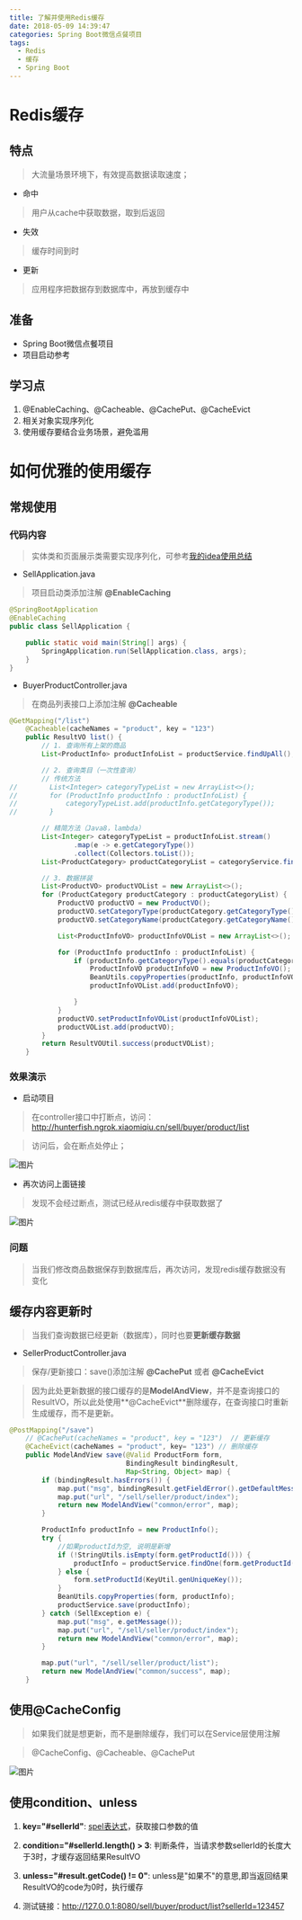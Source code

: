 ```yaml
---
title: 了解并使用Redis缓存
date: 2018-05-09 14:39:47
categories: Spring Boot微信点餐项目
tags:
  - Redis
  - 缓存
  - Spring Boot
---
```


# Redis缓存  

## 特点  

> 大流量场景环境下，有效提高数据读取速度；  

* 命中  
> 用户从cache中获取数据，取到后返回  
* 失效  
> 缓存时间到时  
* 更新  
> 应用程序把数据存到数据库中，再放到缓存中  

## 准备  

* Spring Boot微信点餐项目  
* 项目启动参考<xxxxxxxxxxxxxx>  

## 学习点  

1. @EnableCaching、@Cacheable、@CachePut、@CacheEvict  
2. 相关对象实现序列化  
3. 使用缓存要结合业务场景，避免滥用  

# 如何优雅的使用缓存  

## 常规使用  

### 代码内容  

> 实体类和页面展示类需要实现序列化，可参考[我的idea使用总结](https://www.ddebug.cn/2018/05/09/我的idea使用总结/)  

* SellApplication.java   

> 项目启动类添加注解 **@EnableCaching**  

```java
@SpringBootApplication
@EnableCaching
public class SellApplication {

	public static void main(String[] args) {
		SpringApplication.run(SellApplication.class, args);
	}
}
```

* BuyerProductController.java  

> 在商品列表接口上添加注解 **@Cacheable**  

```java
@GetMapping("/list")
    @Cacheable(cacheNames = "product", key = "123")
    public ResultVO list() {
        // 1. 查询所有上架的商品
        List<ProductInfo> productInfoList = productService.findUpAll();

        // 2. 查询类目（一次性查询）
        // 传统方法
//        List<Integer> categoryTypeList = new ArrayList<>();
//        for (ProductInfo productInfo : productInfoList) {
//            categoryTypeList.add(productInfo.getCategoryType());
//        }

        // 精简方法（Java8，lambda）
        List<Integer> categoryTypeList = productInfoList.stream()
                .map(e -> e.getCategoryType())
                .collect(Collectors.toList());
        List<ProductCategory> productCategoryList = categoryService.findByCategoryTypeIn(categoryTypeList);

        // 3. 数据拼装
        List<ProductVO> productVOList = new ArrayList<>();
        for (ProductCategory productCategory : productCategoryList) {
            ProductVO productVO = new ProductVO();
            productVO.setCategoryType(productCategory.getCategoryType());
            productVO.setCategoryName(productCategory.getCategoryName());

            List<ProductInfoVO> productInfoVOList = new ArrayList<>();

            for (ProductInfo productInfo : productInfoList) {
                if (productInfo.getCategoryType().equals(productCategory.getCategoryType())) {
                    ProductInfoVO productInfoVO = new ProductInfoVO();
                    BeanUtils.copyProperties(productInfo, productInfoVO);
                    productInfoVOList.add(productInfoVO);

                }
            }
            productVO.setProductInfoVOList(productInfoVOList);
            productVOList.add(productVO);
        }
        return ResultVOUtil.success(productVOList);
    }
```

### 效果演示  

* 启动项目  

> 在controller接口中打断点，访问：
http://hunterfish.ngrok.xiaomiqiu.cn/sell/buyer/product/list    

> 访问后，会在断点处停止；    

![图片](/images/redis_cache1.png)  

* 再次访问上面链接  

> 发现不会经过断点，测试已经从redis缓存中获取数据了  

![图片](/images/redis_cache2.png)  

### 问题  

> 当我们修改商品数据保存到数据库后，再次访问，发现redis缓存数据没有变化  

## 缓存内容更新时  

> 当我们查询数据已经更新（数据库），同时也要**更新缓存数据**  

* SellerProductController.java  

> 保存/更新接口：save()添加注解 **@CachePut** 或者 **@CacheEvict**  

> 因为此处更新数据的接口缓存的是**ModelAndView**，并不是查询接口的ResultVO，所以此处使用**@CacheEvict**删除缓存，在查询接口时重新生成缓存，而不是更新。  

```java
@PostMapping("/save")
    // @CachePut(cacheNames = "product", key = "123")  // 更新缓存
    @CacheEvict(cacheNames = "product", key= "123") // 删除缓存
    public ModelAndView save(@Valid ProductForm form,
                             BindingResult bindingResult,
                             Map<String, Object> map) {
        if (bindingResult.hasErrors()) {
            map.put("msg", bindingResult.getFieldError().getDefaultMessage());
            map.put("url", "/sell/seller/product/index");
            return new ModelAndView("common/error", map);
        }

        ProductInfo productInfo = new ProductInfo();
        try {
            //如果productId为空, 说明是新增
            if (!StringUtils.isEmpty(form.getProductId())) {
                productInfo = productService.findOne(form.getProductId());
            } else {
                form.setProductId(KeyUtil.genUniqueKey());
            }
            BeanUtils.copyProperties(form, productInfo);
            productService.save(productInfo);
        } catch (SellException e) {
            map.put("msg", e.getMessage());
            map.put("url", "/sell/seller/product/index");
            return new ModelAndView("common/error", map);
        }

        map.put("url", "/sell/seller/product/list");
        return new ModelAndView("common/success", map);
    }
```

## 使用@CacheConfig  

> 如果我们就是想更新，而不是删除缓存，我们可以在Service层使用注解  

> @CacheConfig、@Cacheable、@CachePut  

![图片](/images/redis_cache3.png)  

## 使用condition、unless   

1. **key="#sellerId"**: [spel表达式](https://blog.csdn.net/ya_1249463314/article/details/68484422)，获取接口参数的值  

2. **condition="#sellerId.length() > 3**: 判断条件，当请求参数sellerId的长度大于3时，才缓存返回结果ResultVO  

3. **unless="#result.getCode() != 0"**: unless是"如果不"的意思,即当返回结果ResultVO的code为0时，执行缓存  

4. 测试链接：http://127.0.0.1:8080/sell/buyer/product/list?sellerId=123457  

